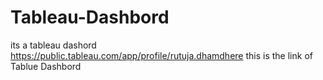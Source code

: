 # Tableau-Dashbord
its a tableau dashord
https://public.tableau.com/app/profile/rutuja.dhamdhere
this is the link of Tablue Dashbord
